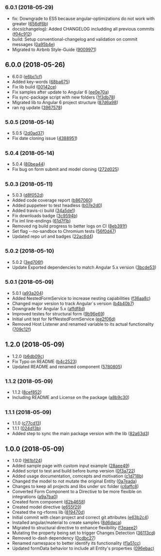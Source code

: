 <a name="6.0.1"></a>
## <small>6.0.1 (2018-05-29)</small>

* fix: Downgrade to ES5 because angular-optimizations do not work with greater ([656df6b](https://github.com/webdev-tools/ng-nested-reactive-forms/commit/656df6b))
* docs(changelog): Added CHANGELOG includding all previous commits ([f04c912](https://github.com/webdev-tools/ng-nested-reactive-forms/commit/f04c912))
* build: Setup conventional-changelog and validation on commit messages ([0a95b4e](https://github.com/webdev-tools/ng-nested-reactive-forms/commit/0a95b4e))
* Migrated to Airbnb Style-Guide ([9009971](https://github.com/webdev-tools/ng-nested-reactive-forms/commit/9009971))



<a name="6.0.0"></a>
## 6.0.0 (2018-05-26)

* 6.0.0 ([e6bc1cf](https://github.com/webdev-tools/ng-nested-reactive-forms/commit/e6bc1cf))
* Added key-words ([68ba675](https://github.com/webdev-tools/ng-nested-reactive-forms/commit/68ba675))
* Fix lib build ([00142ce](https://github.com/webdev-tools/ng-nested-reactive-forms/commit/00142ce))
* Fix samples after update to Angular 6 ([ee0e70a](https://github.com/webdev-tools/ng-nested-reactive-forms/commit/ee0e70a))
* Fix sync-package script with new folders ([1f3db78](https://github.com/webdev-tools/ng-nested-reactive-forms/commit/1f3db78))
* Migrated lib to Angular 6 project structure ([87d6a98](https://github.com/webdev-tools/ng-nested-reactive-forms/commit/87d6a98))
* ran ng update ([3967578](https://github.com/webdev-tools/ng-nested-reactive-forms/commit/3967578))



<a name="5.0.5"></a>
## <small>5.0.5 (2018-05-14)</small>

* 5.0.5 ([2d0ad37](https://github.com/webdev-tools/ng-nested-reactive-forms/commit/2d0ad37))
* Fix date cloning issue ([4388951](https://github.com/webdev-tools/ng-nested-reactive-forms/commit/4388951))



<a name="5.0.4"></a>
## <small>5.0.4 (2018-05-14)</small>

* 5.0.4 ([80bea44](https://github.com/webdev-tools/ng-nested-reactive-forms/commit/80bea44))
* Fix bug on form submit and model cloning ([272d025](https://github.com/webdev-tools/ng-nested-reactive-forms/commit/272d025))



<a name="5.0.3"></a>
## <small>5.0.3 (2018-05-11)</small>

* 5.0.3 ([d8f052d](https://github.com/webdev-tools/ng-nested-reactive-forms/commit/d8f052d))
* Added code coverage report ([b867060](https://github.com/webdev-tools/ng-nested-reactive-forms/commit/b867060))
* Added puppeteer to test headless ([b07e2d0](https://github.com/webdev-tools/ng-nested-reactive-forms/commit/b07e2d0))
* Added travis-ci build ([34a5de1](https://github.com/webdev-tools/ng-nested-reactive-forms/commit/34a5de1))
* Fix downloads badge ([3c9594b](https://github.com/webdev-tools/ng-nested-reactive-forms/commit/3c9594b))
* Fix iml line-endings ([61d7f1b](https://github.com/webdev-tools/ng-nested-reactive-forms/commit/61d7f1b))
* Removed ng build progress to better logs on CI ([8eb391f](https://github.com/webdev-tools/ng-nested-reactive-forms/commit/8eb391f))
* Set flag --no-sandbox to Chromium tests ([56f0d47](https://github.com/webdev-tools/ng-nested-reactive-forms/commit/56f0d47))
* Updated repo url and badges ([22ac6d4](https://github.com/webdev-tools/ng-nested-reactive-forms/commit/22ac6d4))



<a name="5.0.2"></a>
## <small>5.0.2 (2018-05-10)</small>

* 5.0.2 ([3ed706f](https://github.com/webdev-tools/ng-nested-reactive-forms/commit/3ed706f))
* Update Exported dependencies to match Angular 5.x version ([3bcde53](https://github.com/webdev-tools/ng-nested-reactive-forms/commit/3bcde53))



<a name="5.0.1"></a>
## <small>5.0.1 (2018-05-09)</small>

* 5.0.1 ([a93a204](https://github.com/webdev-tools/ng-nested-reactive-forms/commit/a93a204))
* Added NestedFormService to increase nesting capabilities ([f36aa8c](https://github.com/webdev-tools/ng-nested-reactive-forms/commit/f36aa8c))
* Changed major version to track Angular`s version ([b4b40b7](https://github.com/webdev-tools/ng-nested-reactive-forms/commit/b4b40b7))
* Downgrade for Angular 5.x ([affdf8d](https://github.com/webdev-tools/ng-nested-reactive-forms/commit/affdf8d))
* Improved testes for structural form ([9b96e69](https://github.com/webdev-tools/ng-nested-reactive-forms/commit/9b96e69))
* Initial unit test for NrfNestedFormService ([ee2f06d](https://github.com/webdev-tools/ng-nested-reactive-forms/commit/ee2f06d))
* Removed Host Listener and renamed variable to its actual functionality ([709c12f](https://github.com/webdev-tools/ng-nested-reactive-forms/commit/709c12f))



<a name="1.2.0"></a>
## 1.2.0 (2018-05-09)

* 1.2.0 ([b6db09c](https://github.com/webdev-tools/ng-nested-reactive-forms/commit/b6db09c))
* Fix Typo on README ([b4c2523](https://github.com/webdev-tools/ng-nested-reactive-forms/commit/b4c2523))
* Updated README and renamed component ([5780805](https://github.com/webdev-tools/ng-nested-reactive-forms/commit/5780805))



<a name="1.1.2"></a>
## <small>1.1.2 (2018-05-09)</small>

* 1.1.2 ([8cef852](https://github.com/webdev-tools/ng-nested-reactive-forms/commit/8cef852))
* Including README and License on the package ([a8b9c30](https://github.com/webdev-tools/ng-nested-reactive-forms/commit/a8b9c30))



<a name="1.1.1"></a>
## <small>1.1.1 (2018-05-09)</small>

* 1.1.0 ([c77cd13](https://github.com/webdev-tools/ng-nested-reactive-forms/commit/c77cd13))
* 1.1.1 ([024d13b](https://github.com/webdev-tools/ng-nested-reactive-forms/commit/024d13b))
* Added step to sync the main package version with the lib ([82a63d3](https://github.com/webdev-tools/ng-nested-reactive-forms/commit/82a63d3))



<a name="1.0.0"></a>
## 1.0.0 (2018-05-09)

* 1.0.0 ([961b124](https://github.com/webdev-tools/ng-nested-reactive-forms/commit/961b124))
* Added sample page with custom input example ([28aee49](https://github.com/webdev-tools/ng-nested-reactive-forms/commit/28aee49))
* Added script to test and build before bump version ([0f3a722](https://github.com/webdev-tools/ng-nested-reactive-forms/commit/0f3a722))
* Added usage documentation, comcepts and motivation ([c1d718b](https://github.com/webdev-tools/ng-nested-reactive-forms/commit/c1d718b))
* Changed the model to not mutate the original Entity ([0a7eada](https://github.com/webdev-tools/ng-nested-reactive-forms/commit/0a7eada))
* Changes to keep all projects and libs under src folder ([c6affc8](https://github.com/webdev-tools/ng-nested-reactive-forms/commit/c6affc8))
* Converted Form Component to a Directive to be more flexible on integrations ([a9a7ba0](https://github.com/webdev-tools/ng-nested-reactive-forms/commit/a9a7ba0))
* Created form component ([62b4658](https://github.com/webdev-tools/ng-nested-reactive-forms/commit/62b4658))
* Created model directive ([e655f29](https://github.com/webdev-tools/ng-nested-reactive-forms/commit/e655f29))
* Created the ng-rforms lib ([819470d](https://github.com/webdev-tools/ng-nested-reactive-forms/commit/819470d))
* Initial commit with clean project and correct git attributes ([e63b2c4](https://github.com/webdev-tools/ng-nested-reactive-forms/commit/e63b2c4))
* Installed angular/material to create samples ([8d6daca](https://github.com/webdev-tools/ng-nested-reactive-forms/commit/8d6daca))
* Migrated to structural directive to enhance flexibility ([f3eaee2](https://github.com/webdev-tools/ng-nested-reactive-forms/commit/f3eaee2))
* Mutating the property being set to trigger Changes Detection ([36113cd](https://github.com/webdev-tools/ng-nested-reactive-forms/commit/36113cd))
* Removed lo-dash dependency ([0cdbc27](https://github.com/webdev-tools/ng-nested-reactive-forms/commit/0cdbc27))
* Renamed namespace to better identify its functionality ([f1a51cc](https://github.com/webdev-tools/ng-nested-reactive-forms/commit/f1a51cc))
* Updated formData behavior to include all Entity's properties ([096ebac](https://github.com/webdev-tools/ng-nested-reactive-forms/commit/096ebac))



